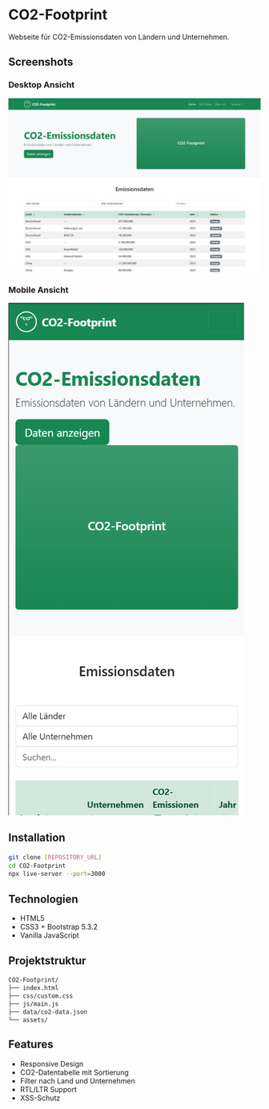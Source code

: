 # CO2-Footprint

Webseite für CO2-Emissionsdaten von Ländern und Unternehmen.

## Screenshots

### Desktop Ansicht
![Desktop Screenshot](docs/screenshots/desktop-main.png)

### Mobile Ansicht
![Mobile Screenshot](docs/screenshots/mobile-main.png)

## Installation

```bash
git clone [REPOSITORY_URL]
cd CO2-Footprint
npx live-server --port=3000
```

## Technologien

- HTML5
- CSS3 + Bootstrap 5.3.2
- Vanilla JavaScript

## Projektstruktur

```
CO2-Footprint/
├── index.html
├── css/custom.css
├── js/main.js
├── data/co2-data.json
└── assets/
```

## Features

- Responsive Design
- CO2-Datentabelle mit Sortierung
- Filter nach Land und Unternehmen
- RTL/LTR Support
- XSS-Schutz